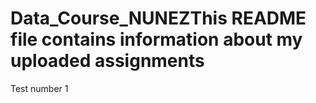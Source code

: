 # Data_Course_NUNEZThis README file contains information about my uploaded assignments
Test number 1